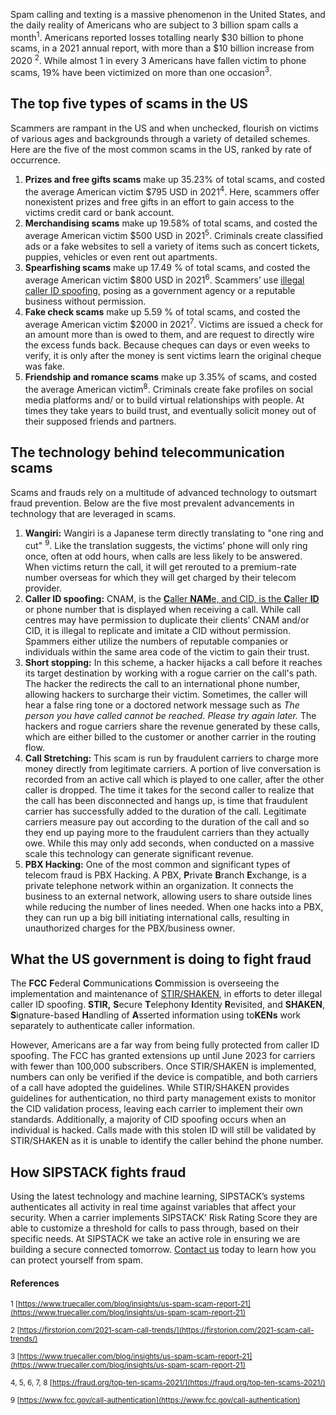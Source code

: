 Spam calling and texting is a massive phenomenon in the United States, and the daily reality of Americans who are subject to 3 billion spam calls a month<sup>1</sup>. Americans reported losses totalling nearly $30 billion to phone scams, in a 2021 annual report, with more than a $10 billion increase from 2020 <sup>2</sup>. While almost 1 in every 3 Americans have fallen victim to phone scams, 19% have been victimized on more than one occasion<sup>3</sup>.

## **The top five types of scams in the US**

Scammers are rampant in the US and when unchecked, flourish on victims of various ages and backgrounds through a variety of detailed schemes. Here are the five of the most common scams in the US, ranked by rate of occurrence.

1.  **Prizes and free gifts scams** make up 35.23% of total scams, and costed the average American victim $795 USD in 2021<sup>4</sup>. Here, scammers offer nonexistent prizes and free gifts in an effort to gain access to the victims credit card or bank account.
2.  **Merchandising scams** make up 19.58% of total scams, and costed the average American victim $500 USD in 2021<sup>5</sup>. Criminals create classified ads or a fake websites to sell a variety of items such as concert tickets, puppies, vehicles or even rent out apartments.
3.  **Spearfishing scams** make up 17.49 % of total scams, and costed the average American victim $800 USD in 2021<sup>6</sup>. Scammers’ use [illegal caller ID spoofing](%5Bhttps://www.sipstack.com/resources/knowledge-base/regulatory/what-is-stir-shaken), posing as a government agency or a reputable business without permission.
4.  **Fake check scams** make up 5.59 % of total scams, and costed the average American victim $2000 in 2021<sup>7</sup>. Victims are issued a check for an amount more than is owed to them, and are request to directly wire the excess funds back. Because cheques can days or even weeks to verify, it is only after the money is sent victims learn the original cheque was fake.
5.  **Friendship and romance scams** make up 3.35% of scams, and costed the average American victim<sup>8</sup>. Criminals create fake profiles on social media platforms and/ or to build virtual relationships with people. At times they take years to build trust, and eventually solicit money out of their supposed friends and partners.

## **The technology behind telecommunication scams**

Scams and frauds rely on a multitude of advanced technology to outsmart fraud prevention. Below are the five most prevalent advancements in technology that are leveraged in scams.

1.  **Wangiri:** Wangiri is a Japanese term directly translating to "one ring and cut" <sup>9</sup>. Like the translation suggests, the victims’ phone will only ring once, often at odd hours, when calls are less likely to be answered. When victims return the call, it will get rerouted to a premium-rate number overseas for which they will get charged by their telecom provider.
2.  **Caller ID spoofing:** CNAM, is the [**C**aller **NAM**e, and CID, is the **C**aller **ID**](https://www.sipstack.com/resources/knowledge-base/general/what-is-cnam) or phone number that is displayed when receiving a call. While call centres may have permission to duplicate their clients’ CNAM and/or CID, it is illegal to replicate and imitate a CID without permission. Spammers either utilize the numbers of reputable companies or individuals within the same area code of the victim to gain their trust.
3.  **Short stopping:** In this scheme, a hacker hijacks a call before it reaches its target destination by working with a rogue carrier on the call's path. The hacker the redirects the call to an international phone number, allowing hackers to surcharge their victim. Sometimes, the caller will hear a false ring tone or a doctored network message such as _The person you have called cannot be reached. Please try again later._ The hackers and rogue carriers share the revenue generated by these calls, which are either billed to the customer or another carrier in the routing flow.
4.  **Call Stretching:** This scam is run by fraudulent carriers to charge more money directly from legitimate carriers. A portion of live conversation is recorded from an active call which is played to one caller, after the other caller is dropped. The time it takes for the second caller to realize that the call has been disconnected and hangs up, is time that fraudulent carrier has successfully added to the duration of the call. Legitimate carriers measure pay out according to the duration of the call and so they end up paying more to the fraudulent carriers than they actually owe. While this may only add seconds, when conducted on a massive scale this technology can generate significant revenue.
5.  **PBX Hacking:** One of the most common and significant types of telecom fraud is PBX Hacking. A PBX, **P**rivate **B**ranch **E**xchange, is a private telephone network within an organization. It connects the business to an external network, allowing users to share outside lines while reducing the number of lines needed. When one hacks into a PBX, they can run up a big bill initiating international calls, resulting in unauthorized charges for the PBX/business owner.

## **What the US government is doing to fight fraud**

The **FCC** **F**ederal **C**ommunications **C**ommission is overseeing the implementation and maintenance of [STIR/SHAKEN](https://www.sipstack.com/resources/knowledge-base/regulatory/what-is-stir-shaken), in efforts to deter illegal caller ID spoofing. **STIR,** **S**ecure **T**elephony **I**dentity **R**evisited, and **SHAKEN**, **S**ignature-based **H**andling of **A**sserted information using to**KENs** work separately to authenticate caller information.

However, Americans are a far way from being fully protected from caller ID spoofing. The FCC has granted extensions up until June 2023 for carriers with fewer than 100,000 subscribers. Once STIR/SHAKEN is implemented, numbers can only be verified if the device is compatible, and both carriers of a call have adopted the guidelines. While STIR/SHAKEN provides guidelines for authentication, no third party management exists to monitor the CID validation process, leaving each carrier to implement their own standards. Additionally, a majority of CID spoofing occurs when an individual is hacked. Calls made with this stolen ID will still be validated by STIR/SHAKEN as it is unable to identify the caller behind the phone number.

## **How SIPSTACK fights fraud**

Using the latest technology and machine learning, SIPSTACK’s systems authenticates all activity in real time against variables that affect your security. When a carrier implements SIPSTACK’ Risk Rating Score they are able to customize a threshold for calls to pass through, based on their specific needs. At SIPSTACK we take an active role in ensuring we are building a secure connected tomorrow. [Contact us](https://www.sipstack.com/contact/us) today to learn how you can protect yourself from spam.

#### References

<sup>1 [https://www.truecaller.com/blog/insights/us-spam-scam-report-21](https://www.truecaller.com/blog/insights/us-spam-scam-report-21) </sup>

<sup>2 [https://firstorion.com/2021-scam-call-trends/](https://firstorion.com/2021-scam-call-trends/)</sup>

<sup>3 [https://www.truecaller.com/blog/insights/us-spam-scam-report-21](https://www.truecaller.com/blog/insights/us-spam-scam-report-21) </sup>

<sup>4, 5, 6, 7, 8 [https://fraud.org/top-ten-scams-2021/](https://fraud.org/top-ten-scams-2021/)</sup>

<sup>9 [https://www.fcc.gov/call-authentication](https://www.fcc.gov/call-authentication) </sup>
